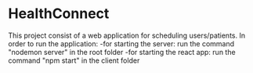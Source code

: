 # HealthConnect
This project consist of a web application for scheduling users/patients.
In order to run the application:
-for starting the server: run the command "nodemon server" in the root folder
-for starting the react app: run the command "npm start" in the client folder
